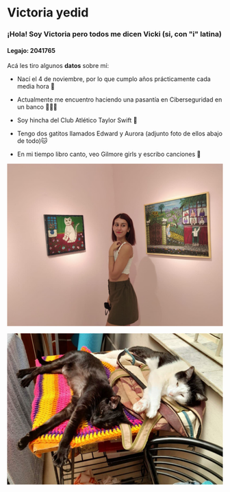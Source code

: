 # Victoria yedid 


### ¡Hola! Soy Victoria pero todos me dicen Vicki (si, con "i" latina) 

#### Legajo: 2041765

Acá les tiro algunos **datos** sobre mí:

 - Nací el 4 de noviembre, por lo que cumplo años prácticamente cada media hora 💫

 - Actualmente me encuentro haciendo una pasantía en Ciberseguridad en un banco  👩🏻‍💻

 - Soy hincha del Club Atlético Taylor Swift 💽

 - Tengo dos gatitos llamados Edward y Aurora (adjunto foto de ellos abajo de todo)🐱

 - En mi tiempo libro canto, veo Gilmore girls y escribo canciones 🎤
 
 ![Vicki](yo.jpeg)
  
 ![Mis hijos](gatos.jpeg)
